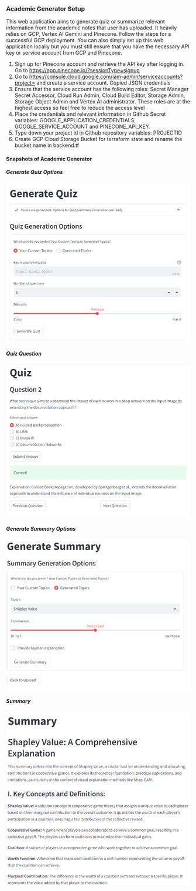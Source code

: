 ### Academic Generator Setup

This web application aims to generate quiz or summarize relevant information from the academic notes that user has uploaded. It heavily relies on GCP, Vertex AI Gemini and Pinecone. Follow the steps for a successful GCP deployment.
You can also simply set up this web application locally but you must still ensure that you have the necessary API key or service account from GCP and Pinecone.

1. Sign up for Pinecone account and retrieve the API key after logging in. Go to https://app.pinecone.io/?sessionType=signup
2. Go to https://console.cloud.google.com/iam-admin/serviceaccounts?project=<YOUR PROJECT ID> and create a service account. Copied JSON credentials
3. Ensure that the service account has the following roles: Secret Manager Secret Accessor, Cloud Run Admin, Cloud Build Editor, Storage Admin, Storage Object Admin and Vertex AI administrator. These roles are at the highest access so feel free to reduce the access level
4. Place the credentials and relevant information in Github Secret variables: GOOGLE_APPLICATION_CREDENTIALS, GOOGLE_SERVICE_ACCOUNT and PINECONE_API_KEY.
5. Type down your project id in Github repository variables: PROJECTID
6. Create GCP Cloud Storage Bucket for terraform state and rename the bucket name in backend.tf

#### Snapshots of Academic Generator

##### Generate Quiz Options
![Alt text](snapshots/quiz_options.png "Quiz Options")

##### Quiz Question
![Alt text](snapshots/quiz.png "Quiz")

##### Generate Summary Options
![Alt text](snapshots/summary_options.png "Summary Options")

##### Summary
![Alt text](snapshots/summary.png "Summary")